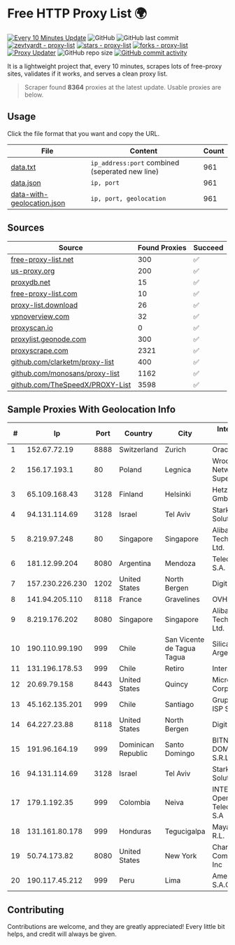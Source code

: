 
# Free HTTP Proxy List 🌍

[![Every 10 Minutes Update](https://github.com/mertguvencli/http-proxy-list/actions/workflows/main.yml/badge.svg?branch=main)](https://github.com/mertguvencli/http-proxy-list/actions/workflows/main.yml)
![GitHub](https://img.shields.io/github/license/mertguvencli/http-proxy-list)
![GitHub last commit](https://img.shields.io/github/last-commit/mertguvencli/http-proxy-list)
[![zevtyardt - proxy-list](https://img.shields.io/static/v1?label=zevtyardt&message=proxy-list&color=blue&logo=github)](https://github.com/zevtyardt/proxy-list "Go to GitHub repo")
[![stars - proxy-list](https://img.shields.io/github/stars/zevtyardt/proxy-list?style=social)](https://github.com/zevtyardt/proxy-list)
[![forks - proxy-list](https://img.shields.io/github/forks/zevtyardt/proxy-list?style=social)](https://github.com/zevtyardt/proxy-list)
[![Proxy Updater](https://github.com/zevtyardt/proxy-list/workflows/Proxy%20Updater/badge.svg)](https://github.com/zevtyardt/proxy-list/actions?query=workflow:"Proxy+Updater")
![GitHub repo size](https://img.shields.io/github/repo-size/zevtyardt/proxy-list)
[![GitHub commit activity](https://img.shields.io/github/commit-activity/m/zevtyardt/proxy-list?logo=commits)](https://github.com/zevtyardt/proxy-list/commits/main)

It is a lightweight project that, every 10 minutes, scrapes lots of free-proxy sites, validates if it works, and serves a clean proxy list.

> Scraper found **8364** proxies at the latest update. Usable proxies are below.

## Usage

Click the file format that you want and copy the URL.

|File|Content|Count|
|----|-------|-----|
|[data.txt](https://raw.githubusercontent.com/mertguvencli/http-proxy-list/main/proxy-list/data.txt)|`ip_address:port` combined (seperated new line)|961|
|[data.json](https://raw.githubusercontent.com/mertguvencli/http-proxy-list/main/proxy-list/data.json)|`ip, port`|961|
|[data-with-geolocation.json](https://raw.githubusercontent.com/mertguvencli/http-proxy-list/main/proxy-list/data-with-geolocation.json)|`ip, port, geolocation`|961|

## Sources

|Source|Found Proxies|Succeed|
|------|-------------|-------|
|[free-proxy-list.net](https://free-proxy-list.net)|300|✅|
|[us-proxy.org](https://www.us-proxy.org)|200|✅|
|[proxydb.net](http://proxydb.net)|15|✅|
|[free-proxy-list.com](https://free-proxy-list.com/?page=&port=&type%5B%5D=http&type%5B%5D=https&up_time=0&search=Search)|10|✅|
|[proxy-list.download](https://www.proxy-list.download/HTTP)|26|✅|
|[vpnoverview.com](https://vpnoverview.com/privacy/anonymous-browsing/free-proxy-servers)|32|✅|
|[proxyscan.io](https://www.proxyscan.io)|0|✅|
|[proxylist.geonode.com](https://proxylist.geonode.com/api/proxy-list?limit=300&page=1&sort_by=lastChecked&sort_type=desc&protocols=http,https)|300|✅|
|[proxyscrape.com](https://api.proxyscrape.com/v2/?request=displayproxies&protocol=http&timeout=10000&country=all&ssl=all&anonymity=all)|2321|✅|
|[github.com/clarketm/proxy-list](https://raw.githubusercontent.com/clarketm/proxy-list/master/proxy-list-raw.txt)|400|✅|
|[github.com/monosans/proxy-list](https://raw.githubusercontent.com/monosans/proxy-list/main/proxies/http.txt)|1162|✅|
|[github.com/TheSpeedX/PROXY-List](https://raw.githubusercontent.com/TheSpeedX/PROXY-List/master/http.txt)|3598|✅|


## Sample Proxies With Geolocation Info

|#|Ip|Port|Country|City|Internet Service Provider|
|-|--|----|-------|----|-------------------------|
|1|152.67.72.19|8888|Switzerland|Zurich|Oracle Corporation|
|2|156.17.193.1|80|Poland|Legnica|Wroclaw Centre of Networking and Supercomputing|
|3|65.109.168.43|3128|Finland|Helsinki|Hetzner Online GmbH|
|4|94.131.114.69|3128|Israel|Tel Aviv|Stark Industries Solutions LTD|
|5|8.219.97.248|80|Singapore|Singapore|Alibaba (US) Technology Co., Ltd.|
|6|181.12.99.204|8080|Argentina|Mendoza|Telecom Argentina S.A.|
|7|157.230.226.230|1202|United States|North Bergen|DigitalOcean, LLC|
|8|141.94.205.110|8118|France|Gravelines|OVH SAS|
|9|8.219.176.202|8080|Singapore|Singapore|Alibaba (US) Technology Co., Ltd.|
|10|190.110.99.190|999|Chile|San Vicente de Tagua Tagua|Silica Networks Argentina S.A.|
|11|131.196.178.53|999|Chile|Retiro|Intersur Limitada|
|12|20.69.79.158|8443|United States|Quincy|Microsoft Corporation|
|13|45.162.135.201|999|Chile|Santiago|Grupo Noredzone ISP SPA|
|14|64.227.23.88|8118|United States|North Bergen|DigitalOcean, LLC|
|15|191.96.164.19|999|Dominican Republic|Santo Domingo|BITNET DOMINICANA, S.R.L.|
|16|94.131.114.69|3128|Israel|Tel Aviv|Stark Industries Solutions LTD|
|17|179.1.192.35|999|Colombia|Neiva|INTERNEXA Brasil Operadora de TelecomunicaÔÔes S.A|
|18|131.161.80.178|999|Honduras|Tegucigalpa|Mayavision S. D R.L.|
|19|50.74.173.82|8080|United States|New York|Charter Communications Inc|
|20|190.117.45.212|999|Peru|Lima|America Movil Peru S.A.C.|



## Contributing

Contributions are welcome, and they are greatly appreciated! Every
little bit helps, and credit will always be given.

